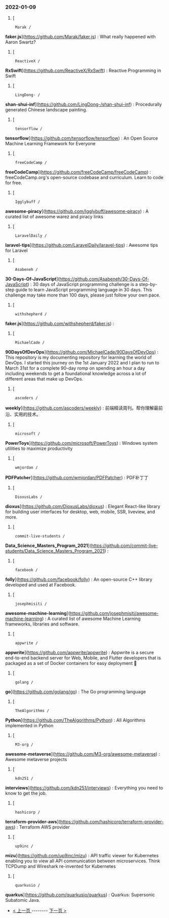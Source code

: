 ### 2022-01-09 
1. [
    

        Marak /
**faker.js**](https://github.com/Marak/faker.js) : What really happened with Aaron Swartz?
1. [
    

        ReactiveX /
**RxSwift**](https://github.com/ReactiveX/RxSwift) : Reactive Programming in Swift
1. [
    

        LingDong- /
**shan-shui-inf**](https://github.com/LingDong-/shan-shui-inf) : Procedurally generated Chinese landscape painting.
1. [
    

        tensorflow /
**tensorflow**](https://github.com/tensorflow/tensorflow) : An Open Source Machine Learning Framework for Everyone
1. [
    

        freeCodeCamp /
**freeCodeCamp**](https://github.com/freeCodeCamp/freeCodeCamp) : freeCodeCamp.org's open-source codebase and curriculum. Learn to code for free.
1. [
    

        Igglybuff /
**awesome-piracy**](https://github.com/Igglybuff/awesome-piracy) : A curated list of awesome warez and piracy links
1. [
    

        LaravelDaily /
**laravel-tips**](https://github.com/LaravelDaily/laravel-tips) : Awesome tips for Laravel
1. [
    

        Asabeneh /
**30-Days-Of-JavaScript**](https://github.com/Asabeneh/30-Days-Of-JavaScript) : 30 days of JavaScript programming challenge is a step-by-step guide to learn JavaScript programming language in 30 days. This challenge may take more than 100 days, please just follow your own pace.
1. [
    

        withshepherd /
**faker.js**](https://github.com/withshepherd/faker.js) : 
1. [
    

        MichaelCade /
**90DaysOfDevOps**](https://github.com/MichaelCade/90DaysOfDevOps) : This repository is my documenting repository for learning the world of DevOps. I started this journey on the 1st January 2022 and I plan to run to March 31st for a complete 90-day romp on spending an hour a day including weekends to get a foundational knowledge across a lot of different areas that make up DevOps.
1. [
    

        ascoders /
**weekly**](https://github.com/ascoders/weekly) : 前端精读周刊。帮你理解最前沿、实用的技术。
1. [
    

        microsoft /
**PowerToys**](https://github.com/microsoft/PowerToys) : Windows system utilities to maximize productivity
1. [
    

        wmjordan /
**PDFPatcher**](https://github.com/wmjordan/PDFPatcher) : PDF补丁丁
1. [
    

        DioxusLabs /
**dioxus**](https://github.com/DioxusLabs/dioxus) : Elegant React-like library for building user interfaces for desktop, web, mobile, SSR, liveview, and more.
1. [
    

        commit-live-students /
**Data_Science_Masters_Program_2021**](https://github.com/commit-live-students/Data_Science_Masters_Program_2021) : 
1. [
    

        facebook /
**folly**](https://github.com/facebook/folly) : An open-source C++ library developed and used at Facebook.
1. [
    

        josephmisiti /
**awesome-machine-learning**](https://github.com/josephmisiti/awesome-machine-learning) : A curated list of awesome Machine Learning frameworks, libraries and software.
1. [
    

        appwrite /
**appwrite**](https://github.com/appwrite/appwrite) : Appwrite is a secure end-to-end backend server for Web, Mobile, and Flutter developers that is packaged as a set of Docker containers for easy deployment 🚀
1. [
    

        golang /
**go**](https://github.com/golang/go) : The Go programming language
1. [
    

        TheAlgorithms /
**Python**](https://github.com/TheAlgorithms/Python) : All Algorithms implemented in Python
1. [
    

        M3-org /
**awesome-metaverse**](https://github.com/M3-org/awesome-metaverse) : Awesome metaverse projects
1. [
    

        kdn251 /
**interviews**](https://github.com/kdn251/interviews) : Everything you need to know to get the job.
1. [
    

        hashicorp /
**terraform-provider-aws**](https://github.com/hashicorp/terraform-provider-aws) : Terraform AWS provider
1. [
    

        up9inc /
**mizu**](https://github.com/up9inc/mizu) : API traffic viewer for Kubernetes enabling you to view all API communication between microservices. Think TCPDump and Wireshark re-invented for Kubernetes
1. [
    

        quarkusio /
**quarkus**](https://github.com/quarkusio/quarkus) : Quarkus: Supersonic Subatomic Java. 

- [ < 上一页 ](https://github.com/able8/github-trending-daily-record/blob/master/2022-01-08.md) -------- [ 下一页 > ](https://github.com/able8/github-trending-daily-record/blob/master/2022-01-10.md)